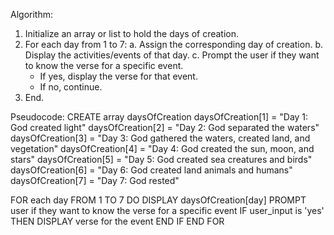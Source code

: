 Algorithm:
1. Initialize an array or list to hold the days of creation.
2. For each day from 1 to 7:
   a. Assign the corresponding day of creation.
   b. Display the activities/events of that day.
   c. Prompt the user if they want to know the verse for a specific event.
   - If yes, display the verse for that event.
   - If no, continue.
3. End.

Pseudocode:
CREATE array daysOfCreation
daysOfCreation[1] = "Day 1: God created light"
daysOfCreation[2] = "Day 2: God separated the waters"
daysOfCreation[3] = "Day 3: God gathered the waters, created land, and vegetation"
daysOfCreation[4] = "Day 4: God created the sun, moon, and stars"
daysOfCreation[5] = "Day 5: God created sea creatures and birds"
daysOfCreation[6] = "Day 6: God created land animals and humans"
daysOfCreation[7] = "Day 7: God rested"

FOR each day FROM 1 TO 7 DO
DISPLAY daysOfCreation[day]
PROMPT user if they want to know the verse for a specific event
IF user_input is 'yes' THEN
DISPLAY verse for the event
END IF
END FOR

